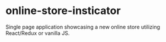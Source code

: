 # online-store-insticator
Single page application showcasing a new online store utilizing React/Redux or vanilla JS.
